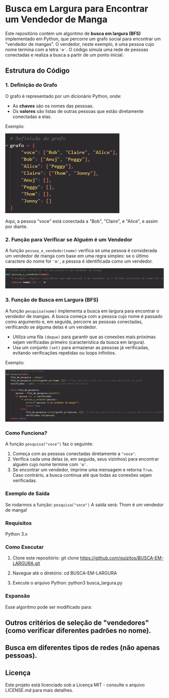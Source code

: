 # Busca em Largura para Encontrar um Vendedor de Manga

Este repositório contém um algoritmo de **busca em largura (BFS)** implementado em Python, que percorre um grafo social para encontrar um "vendedor de mangas". O vendedor, neste exemplo, é uma pessoa cujo nome termina com a letra `'m'`. O código simula uma rede de pessoas conectadas e realiza a busca a partir de um ponto inicial.

## Estrutura do Código

### 1. Definição do Grafo

O grafo é representado por um dicionário Python, onde:

- As **chaves** são os nomes das pessoas.
- Os **valores** são listas de outras pessoas que estão diretamente conectadas a elas.

Exemplo:

![Alt text](img1.png)

Aqui, a pessoa "voce" está conectada a "Bob", "Claire", e "Alice", e assim por diante.

### 2. Função para Verificar se Alguém é um Vendedor

A função `pessoa_e_vendedor(nome)` verifica se uma pessoa é considerada um vendedor de manga com base em uma regra simples: se o último caractere do nome for `'m'`, a pessoa é identificada como um vendedor.

![Alt text](img2.png)

### 3. Função de Busca em Largura (BFS)
A função `pesquisa(nome)` implementa a busca em largura para encontrar o vendedor de mangas. A busca começa com a pessoa cujo nome é passado como argumento e, em seguida, percorre as pessoas conectadas, verificando se alguma delas é um vendedor.

- Utiliza uma fila `(deque)` para garantir que as conexões mais próximas sejam verificadas primeiro (característica da busca em largura).
- Usa um conjunto `(set)` para armazenar as pessoas já verificadas, evitando verificações repetidas ou loops infinitos.

Exemplo:

![Alt text](img3.png)

### Como Funciona?

A função `pesquisa("voce")` faz o seguinte:

1. Começa com as pessoas conectadas diretamente a `"voce"`.
2. Verifica cada uma delas (e, em seguida, seus vizinhos) para encontrar alguém cujo nome termine com `'m'`.
3. Se encontrar um vendedor, imprime uma mensagem e retorna `True`. Caso contrário, a busca continua até que todas as conexões sejam verificadas.

### Exemplo de Saída
Se rodarmos a função:
`pesquisa("voce")`
A saída será:
Thom é um vendedor de manga!

### Requisitos
Python 3.x

### Como Executar

1. Clone este repositório:
git clone https://github.com/guizitos/BUSCA-EM-LARGURA.git

2. Navegue até o diretório:
cd BUSCA-EM-LARGURA

3. Execute o arquivo Python:
python3 busca_largura.py

### Expansão

Esse algoritmo pode ser modificado para:

## Outros critérios de seleção de "vendedores" (como verificar diferentes padrões no nome).
## Busca em diferentes tipos de redes (não apenas pessoas).

## Licença

Este projeto está licenciado sob a Licença MIT - consulte o arquivo LICENSE.md para mais detalhes.
